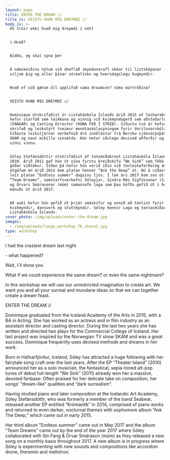 ```yaml
---
layout: page
title: ENTER THE DREAM //
title_is: VEISTU HVAÐ MIG DREYMDI //
body_is: >-
  Þú trúir ekki hvað mig dreymdi í nótt


  \-Hvað?


  Bíddu, ég skal sýna þér


  Á námskeiðinu nýtum við óheflað ímyndunarafl okkar til listsköpunar - við
  viljum þig og allar þínar súrealísku og hversdagslegu hugmyndir.


  Hvað ef við gætum öll upplifað sama drauminn? sömu martröðina?


  VEISTU HVAÐ MIG DREYMDI //


  Dominique útskrifaðist úr Listaháskóla Íslands árið 2015 af leikarabraut. Hún
  hefur starfað sem leikkona og einnig við kvikmyndagerð sem aðstoðarleikstjóri
  (FANGAR) og Casting Director (KONA FER Í STRÍÐ). Síðustu tvö ár hefur hún
  skrifað og leikstýrt tveimur menntaskólasýningum fyrir Verzlunarskóla Íslands.
  Síðasta leikstjórnar verkefnið dró innblástur frá Norsku sjónvarpsþáttunum
  SKAM og naut mikilla vinsælda. Hún notar iðulega devised aðferðir og drauma í
  sinni vinnu.


  Sóley Stefánsdóttir útskrifaðist af tónsmíðabraut Listaháskóla Íslands árið
  2010. Árið 2011 gaf hún út sína fyrstu breiðskífu “We Sink” sem fékk afar
  góðar viðtökur. Síðan þá hefur hún verið iðin við tónleikaferðalög ásamt
  útgáfum en árið 2015 kom platan hennar “Ask the Deep” út. Nú á síðasta ári
  leit platan “Endless summer” dagsins ljós. Í lok árs 2017 kom svo út platan
  “Team Dreams”, samstarfsverkefni Sóleyjar, Sindra Más Sigfússonar (Sin Fang)
  og Örvars Smárasonar (múm) samansafn laga sem þau höfðu gefið út í hverjum
  mánuði út árið 2017.


  Að auki hefur hún gefið út þrjár smáskífur og unnið að tónlist fyrir leikhús,
  kvikmyndir, dansverk og stuttmyndir. Sóley kennir Laga og textasmíðar við
  Listaháskóla Íslands.
cover_photo: /img/uploads/enter-the-dream.jpg
images:
  - /img/uploads/lunga_workshop_fb_share3.jpg
type: workshop
---
```

I had the craziest dream last night

\- what happened?

Wait, I´ll show you

What if we could experience the same dream? or even the same nightmare?

In this workshop we will use our unrestricted imagination to create art. We want you and all your surreal and mundane ideas so that we can together create a dream feast.

ENTER THE DREAM //

Dominique graduated from the Iceland Academy of the Arts in 2015, with a BA in Acting. She has worked as an actress and in film industry as an assistant director and casting director. During the last two years she has written and directed two plays for the Commercial College of Iceland. Her last project was inspired by the Norwegian TV show SKAM and was a great success. Dominique frequently uses devised methods and dreams in her work.

Born in Hafnarfjörður, Iceland, Sóley has attracted a huge following with her fairytale song craft over the last years. After the EP “Theater Island” (2010) announced her as a solo musician, the fantastical, sepia-toned alt-pop tunes of debut full-length “We Sink” (2011) already won her a massive, devoted fanbase: Often praised for her delicate take on composition, her songs’ “dream-like” qualities and “dark surrealism”.

Having studied piano and later composition at the Icelandic Art Academy, Sóley Stefánsdóttir, who was formerly a member of the band Seabear, released another EP entitled “Krómantík” in 2014, comprised of piano works and returned to even darker, nocturnal themes with sophomore album “Ask The Deep,” which came out in early 2015.

Her third album "Endless summer" came out in May 2017 and the album “Team Dreams” came out by the end of the year 2017 where Sóley collaborated with Sin Fang & Örvar Smárason (múm) as they released a new song on a monthly basis throughout 2017. A new album is in progress where Sóley is experimenting with new sounds and compositions like accordion drone, theremin and mellotron.
